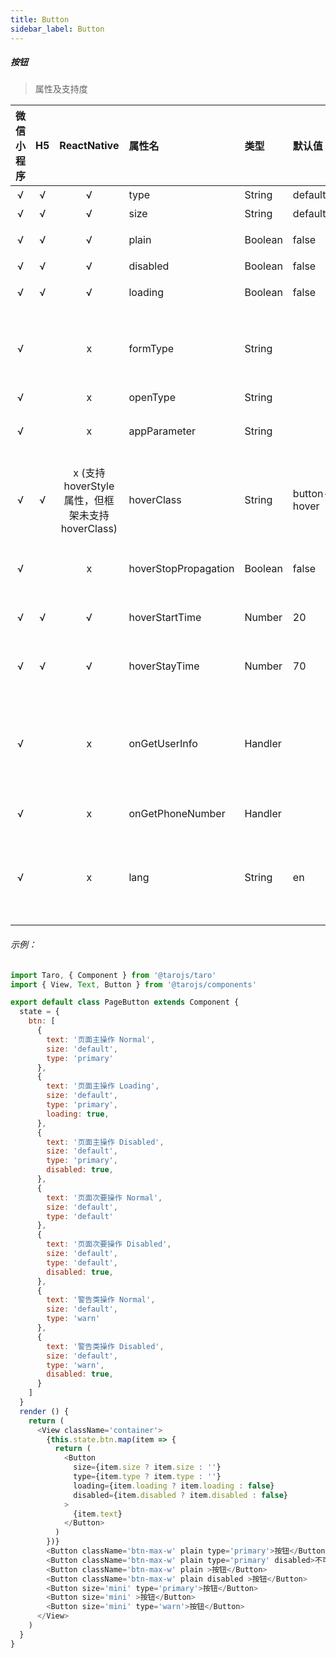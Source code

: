 ```yaml
---
title: Button
sidebar_label: Button
---
```


##### 按钮

> 属性及支持度

| 微信小程序 | H5 | ReactNative| 属性名 | 类型 | 默认值 | 说明 |
| :-: | :-: | :-: | :- | :- | :- | :- |
| √ | √ | √ | type   | String  | default   | 按钮的样式类型  |
| √ | √ | √ | size   | String  | default   | 按钮的大小 px |
| √ | √ | √ | plain  | Boolean | false | 按钮是否镂空，背景色透明   |
| √ | √ | √ | disabled  | Boolean | false | 是否禁用   |
| √ | √ | √ | loading   | Boolean | false | 名称前是否带 loading 图标  |
| √ |   | x | formType | String  | | 用于 form 组件，点击分别会触发 form 组件的 submit/reset 事件   |
| √ |   | x | openType | String  | | 微信开放能力  |
| √ |   | x | appParameter   | String  | | 打开 APP 时，向 APP 传递的参数   |
| √ | √ | x (支持 hoverStyle 属性，但框架未支持 hoverClass) | hoverClass | String  | button-hover | 指定按钮按下去的样式类。当 hover-class='none' 时，没有点击态效果  |
| √ |   | x | hoverStopPropagation | Boolean | false | 指定是否阻止本节点的祖先节点出现点击态  |
| √ | √ | √ | hoverStartTime    | Number  | 20    | 按住后多久出现点击态，单位毫秒   |
| √ | √ | √ | hoverStayTime | Number  | 70    | 手指松开后点击态保留时间，单位毫秒   |
| √ |   | x | onGetUserInfo | Handler | | 用户点击该按钮时，会返回获取到的用户信息，从返回参数的 detail 中获取到的值同 wx.getUserInfo |
| √ |   | x | onGetPhoneNumber | Handler | | 获取用户手机号回调 |
| √ |   | x | lang   | String  | en    | 指定返回用户信息的语言，zh_CN 简体中文，zh_TW 繁体中文，en 英文。 |


###### 示例：
```javascript
import Taro, { Component } from '@tarojs/taro'
import { View, Text, Button } from '@tarojs/components'

export default class PageButton extends Component {
  state = {
    btn: [
      {
        text: '页面主操作 Normal',
        size: 'default',
        type: 'primary'
      },
      {
        text: '页面主操作 Loading',
        size: 'default',
        type: 'primary',
        loading: true,
      },
      {
        text: '页面主操作 Disabled',
        size: 'default',
        type: 'primary',
        disabled: true,
      },
      {
        text: '页面次要操作 Normal',
        size: 'default',
        type: 'default'
      },
      {
        text: '页面次要操作 Disabled',
        size: 'default',
        type: 'default',
        disabled: true,
      },
      {
        text: '警告类操作 Normal',
        size: 'default',
        type: 'warn'
      },
      {
        text: '警告类操作 Disabled',
        size: 'default',
        type: 'warn',
        disabled: true,
      }
    ]
  }
  render () {
    return (
      <View className='container'>
        {this.state.btn.map(item => {
          return (
            <Button
              size={item.size ? item.size : ''}
              type={item.type ? item.type : ''}
              loading={item.loading ? item.loading : false}
              disabled={item.disabled ? item.disabled : false}
            >
              {item.text}
            </Button>
          )
        })}
        <Button className='btn-max-w' plain type='primary'>按钮</Button>
        <Button className='btn-max-w' plain type='primary' disabled>不可点击的按钮</Button>
        <Button className='btn-max-w' plain >按钮</Button>
        <Button className='btn-max-w' plain disabled >按钮</Button>
        <Button size='mini' type='primary'>按钮</Button>
        <Button size='mini' >按钮</Button>
        <Button size='mini' type='warn'>按钮</Button>
      </View>
    )
  }
}
```
